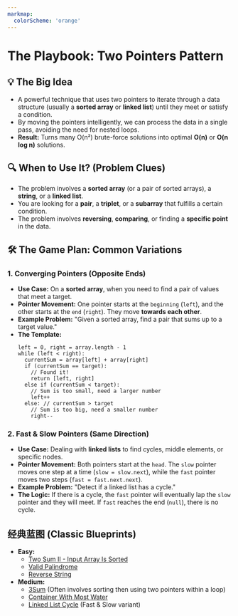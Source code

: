 ```yaml
---
markmap:
  colorScheme: 'orange'
---
```


# The Playbook: Two Pointers Pattern

## 💡 The Big Idea
- A powerful technique that uses two pointers to iterate through a data structure (usually a **sorted array** or **linked list**) until they meet or satisfy a condition.
- By moving the pointers intelligently, we can process the data in a single pass, avoiding the need for nested loops.
- **Result:** Turns many O(n²) brute-force solutions into optimal **O(n)** or **O(n log n)** solutions.

## 🔍 When to Use It? (Problem Clues)
- The problem involves a **sorted array** (or a pair of sorted arrays), a **string**, or a **linked list**.
- You are looking for a **pair**, a **triplet**, or a **subarray** that fulfills a certain condition.
- The problem involves **reversing**, **comparing**, or finding a **specific point** in the data.

## 🛠️ The Game Plan: Common Variations

### 1. Converging Pointers (Opposite Ends)
- **Use Case:** On a **sorted array**, when you need to find a pair of values that meet a target.
- **Pointer Movement:** One pointer starts at the `beginning` (`left`), and the other starts at the `end` (`right`). They move **towards each other**.
- **Example Problem:** "Given a sorted array, find a pair that sums up to a target value."
- **The Template:**
  ```
  left = 0, right = array.length - 1
  while (left < right):
    currentSum = array[left] + array[right]
    if (currentSum == target):
      // Found it!
      return [left, right]
    else if (currentSum < target):
      // Sum is too small, need a larger number
      left++
    else: // currentSum > target
      // Sum is too big, need a smaller number
      right--
  ```

### 2. Fast & Slow Pointers (Same Direction)
- **Use Case:** Dealing with **linked lists** to find cycles, middle elements, or specific nodes.
- **Pointer Movement:** Both pointers start at the `head`. The `slow` pointer moves one step at a time (`slow = slow.next`), while the `fast` pointer moves two steps (`fast = fast.next.next`).
- **Example Problem:** "Detect if a linked list has a cycle."
- **The Logic:** If there is a cycle, the `fast` pointer will eventually lap the `slow` pointer and they will meet. If `fast` reaches the end (`null`), there is no cycle.

## 经典蓝图 (Classic Blueprints)
- **Easy:**
  - [Two Sum II - Input Array Is Sorted](https://leetcode.com/problems/two-sum-ii-input-array-is-sorted/)
  - [Valid Palindrome](https://leetcode.com/problems/valid-palindrome/)
  - [Reverse String](https://leetcode.com/problems/reverse-string/)
- **Medium:**
  - [3Sum](https://leetcode.com/problems/3sum/) (Often involves sorting then using two pointers within a loop)
  - [Container With Most Water](https://leetcode.com/problems/container-with-most-water/)
  - [Linked List Cycle](https://leetcode.com/problems/linked-list-cycle/) (Fast & Slow variant)

